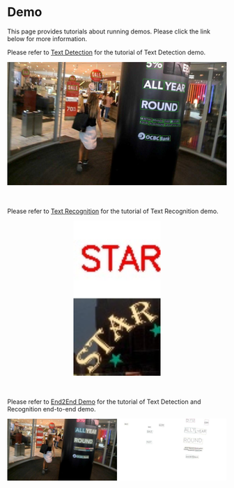 # Demo

This page provides tutorials about running demos. Please click the link below for more information.

Please refer to [Text Detection](docs/text_det_demo.md) for the tutorial of Text Detection demo.

<div align="center">
    <img src="resources/demo_text_det_pred.jpg"/><br>

</div>
<br>
<br>

Please refer to [Text Recognition](docs/text_recog_demo.md) for the tutorial of Text Recognition demo.

<div align="center">
    <img src="resources/demo_text_recog_pred.jpg" width="200px" alt/><br>

</div>
<br>
<br>

Please refer to [End2End Demo](docs/ocr_demo.md) for the tutorial of Text Detection and Recognition end-to-end demo.

<div align="center">
    <img src="resources/demo_ocr_pred.jpg"/><br>

</div>

<br>
